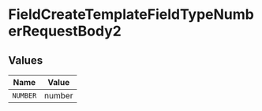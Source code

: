 # FieldCreateTemplateFieldTypeNumberRequestBody2


## Values

| Name     | Value    |
| -------- | -------- |
| `NUMBER` | number   |